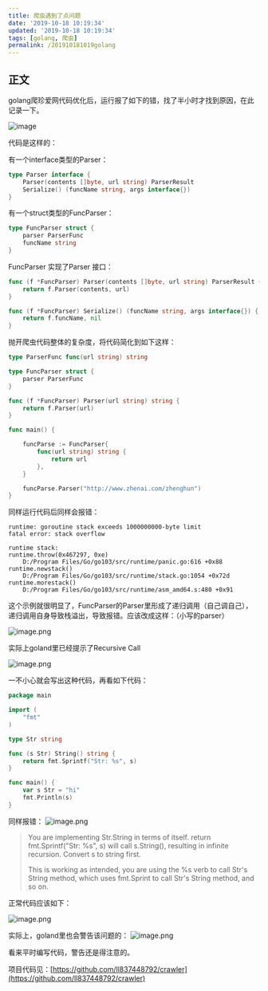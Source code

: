 ```yaml
---
title: 爬虫遇到了点问题
date: '2019-10-18 10:19:34'
updated: '2019-10-18 10:19:34'
tags: [golang, 爬虫]
permalink: /201910181019golang
---
```


## 正文
golang爬珍爱网代码优化后，运行报了如下的错，找了半小时才找到原因，在此记录一下。

![image](https://cdn.jsdelivr.net/gh/smallersoup/jsDelivr-cdn@main/blog/artical/imgconvert-csdnimg/1df4182114ac79768b7764a01e66b85c.png)

代码是这样的：

有一个interface类型的Parser：
```go
type Parser interface {
	Parser(contents []byte, url string) ParserResult
	Serialize() (funcName string, args interface{})
}
```

有一个struct类型的FuncParser：

```go
type FuncParser struct {
	parser ParserFunc
	funcName string
}
```
FuncParser 实现了Parser 接口：

```go
func (f *FuncParser) Parser(contents []byte, url string) ParserResult {
	return f.Parser(contents, url)
}

func (f *FuncParser) Serialize() (funcName string, args interface{}) {
	return f.funcName, nil
}
```
抛开爬虫代码整体的复杂度，将代码简化到如下这样：
```go
type ParserFunc func(url string) string

type FuncParser struct {
	parser ParserFunc
}

func (f *FuncParser) Parser(url string) string {
	return f.Parser(url)
}

func main() {

	funcParse := FuncParser{
		func(url string) string {
			return url
		},
	}

	funcParse.Parser("http://www.zhenai.com/zhenghun")
}

```
同样运行代码后同样会报错：
```
runtime: goroutine stack exceeds 1000000000-byte limit
fatal error: stack overflow

runtime stack:
runtime.throw(0x467297, 0xe)
	D:/Program Files/Go/go103/src/runtime/panic.go:616 +0x88
runtime.newstack()
	D:/Program Files/Go/go103/src/runtime/stack.go:1054 +0x72d
runtime.morestack()
	D:/Program Files/Go/go103/src/runtime/asm_amd64.s:480 +0x91
```
这个示例就很明显了，FuncParser的Parser里形成了递归调用（自己调自己），
递归调用自身导致栈溢出，导致报错。应该改成这样：（小写的parser）

![image.png](https://cdn.jsdelivr.net/gh/smallersoup/jsDelivr-cdn@main/blog/artical/imgconvert-csdnimg/1c7088ac22b65bc4357749a8400f173d.png)


实际上goland里已经提示了Recursive Call

![image.png](https://cdn.jsdelivr.net/gh/smallersoup/jsDelivr-cdn@main/blog/artical/imgconvert-csdnimg/e552f1dbb8a17d82420c71fb194ffc88.png)


一不小心就会写出这种代码，再看如下代码：
```go
package main

import (
	"fmt"
)

type Str string

func (s Str) String() string {
	return fmt.Sprintf("Str: %s", s)
}

func main() {
	var s Str = "hi"
	fmt.Println(s)
}
```
同样报错：
![image.png](https://cdn.jsdelivr.net/gh/smallersoup/jsDelivr-cdn@main/blog/artical/imgconvert-csdnimg/6f50cae747d6103b30041ff2c64551e2.png)

> You are implementing Str.String in terms of itself. return fmt.Sprintf("Str: %s", s) will call s.String(), resulting in infinite recursion. Convert s to string first.
>
>This is working as intended, you are using the %s verb to call Str's String method, which uses fmt.Sprint to call Str's String method, and so on.

正常代码应该如下：

![image.png](https://cdn.jsdelivr.net/gh/smallersoup/jsDelivr-cdn@main/blog/artical/imgconvert-csdnimg/703f645445943635a31d47cd3bdca88b.png)

实际上，goland里也会警告该问题的：
![image.png](https://cdn.jsdelivr.net/gh/smallersoup/jsDelivr-cdn@main/blog/artical/imgconvert-csdnimg/e95d8a5481c111bc7c4f69848f78c025.png)

看来平时编写代码，警告还是得注意的。

项目代码见：[https://github.com/ll837448792/crawler](https://github.com/ll837448792/crawler)




